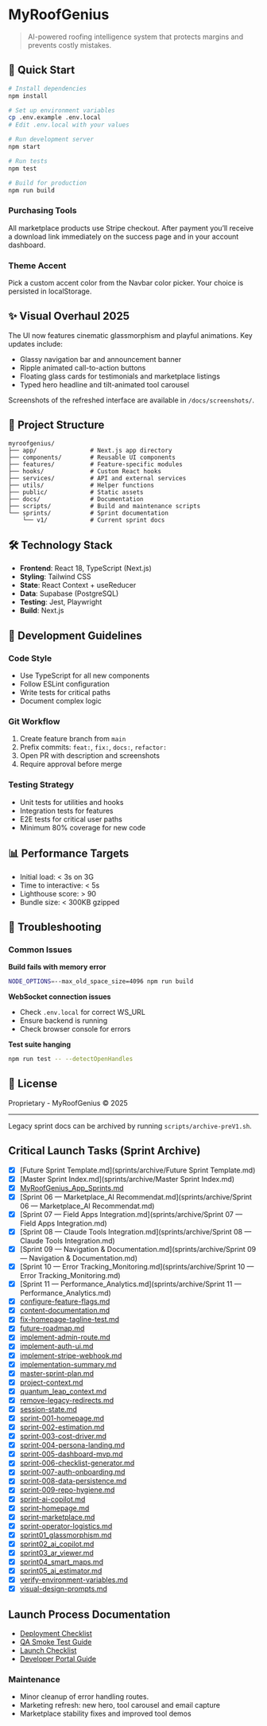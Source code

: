 # MyRoofGenius

> AI-powered roofing intelligence system that protects margins and prevents costly mistakes.

## 🚀 Quick Start

```bash
# Install dependencies
npm install

# Set up environment variables
cp .env.example .env.local
# Edit .env.local with your values

# Run development server
npm start

# Run tests
npm test

# Build for production
npm run build
```

### Purchasing Tools
All marketplace products use Stripe checkout. After payment you’ll receive a download link
immediately on the success page and in your account dashboard.

### Theme Accent
Pick a custom accent color from the Navbar color picker. Your choice is persisted in localStorage.

## ✨ Visual Overhaul 2025
The UI now features cinematic glassmorphism and playful animations. Key updates include:
- Glassy navigation bar and announcement banner
- Ripple animated call-to-action buttons
- Floating glass cards for testimonials and marketplace listings
- Typed hero headline and tilt-animated tool carousel

Screenshots of the refreshed interface are available in `/docs/screenshots/`.

## 📁 Project Structure

```
myroofgenius/
├── app/               # Next.js app directory
├── components/        # Reusable UI components
├── features/          # Feature-specific modules
├── hooks/             # Custom React hooks
├── services/          # API and external services
├── utils/             # Helper functions
├── public/            # Static assets
├── docs/              # Documentation
├── scripts/           # Build and maintenance scripts
└── sprints/           # Sprint documentation
    └── v1/            # Current sprint docs
```

## 🛠️ Technology Stack

- **Frontend**: React 18, TypeScript (Next.js)
- **Styling**: Tailwind CSS
- **State**: React Context + useReducer
- **Data**: Supabase (PostgreSQL)
- **Testing**: Jest, Playwright
- **Build**: Next.js

## 🔧 Development Guidelines

### Code Style
- Use TypeScript for all new components
- Follow ESLint configuration
- Write tests for critical paths
- Document complex logic

### Git Workflow
1. Create feature branch from `main`
2. Prefix commits: `feat:`, `fix:`, `docs:`, `refactor:`
3. Open PR with description and screenshots
4. Require approval before merge

### Testing Strategy
- Unit tests for utilities and hooks
- Integration tests for features
- E2E tests for critical user paths
- Minimum 80% coverage for new code

## 📊 Performance Targets
- Initial load: < 3s on 3G
- Time to interactive: < 5s
- Lighthouse score: > 90
- Bundle size: < 300KB gzipped

## 🚨 Troubleshooting

### Common Issues

**Build fails with memory error**
```bash
NODE_OPTIONS=--max_old_space_size=4096 npm run build
```

**WebSocket connection issues**
- Check `.env.local` for correct WS_URL
- Ensure backend is running
- Check browser console for errors

**Test suite hanging**
```bash
npm run test -- --detectOpenHandles
```

## 📝 License

Proprietary - MyRoofGenius © 2025

---
Legacy sprint docs can be archived by running `scripts/archive-preV1.sh`.

## Critical Launch Tasks (Sprint Archive)

- [x] [Future Sprint Template.md](sprints\/archive\/Future Sprint Template.md)
- [x] [Master Sprint Index.md](sprints\/archive\/Master Sprint Index.md)
- [x] [MyRoofGenius_App_Sprints.md](sprints\/archive\/MyRoofGenius_App_Sprints.md)
- [x] [Sprint 06 — Marketplace_AI Recommendat.md](sprints\/archive\/Sprint 06 — Marketplace_AI Recommendat.md)
- [x] [Sprint 07 — Field Apps Integration.md](sprints\/archive\/Sprint 07 — Field Apps Integration.md)
- [x] [Sprint 08 — Claude Tools Integration.md](sprints\/archive\/Sprint 08 — Claude Tools Integration.md)
- [x] [Sprint 09 — Navigation & Documentation.md](sprints\/archive\/Sprint 09 — Navigation & Documentation.md)
- [x] [Sprint 10 — Error Tracking_Monitoring.md](sprints\/archive\/Sprint 10 — Error Tracking_Monitoring.md)
- [x] [Sprint 11 — Performance_Analytics.md](sprints\/archive\/Sprint 11 — Performance_Analytics.md)
- [x] [configure-feature-flags.md](sprints\/archive\/configure-feature-flags.md)
- [x] [content-documentation.md](sprints\/archive\/content-documentation.md)
- [x] [fix-homepage-tagline-test.md](sprints\/archive\/fix-homepage-tagline-test.md)
- [x] [future-roadmap.md](sprints\/archive\/future-roadmap.md)
- [x] [implement-admin-route.md](sprints\/archive\/implement-admin-route.md)
- [x] [implement-auth-ui.md](sprints\/archive\/implement-auth-ui.md)
- [x] [implement-stripe-webhook.md](sprints\/archive\/implement-stripe-webhook.md)
- [x] [implementation-summary.md](sprints\/archive\/implementation-summary.md)
- [x] [master-sprint-plan.md](sprints\/archive\/master-sprint-plan.md)
- [x] [project-context.md](sprints\/archive\/project-context.md)
- [x] [quantum_leap_context.md](sprints\/archive\/quantum_leap_context.md)
- [x] [remove-legacy-redirects.md](sprints\/archive\/remove-legacy-redirects.md)
- [x] [session-state.md](sprints\/archive\/session-state.md)
- [x] [sprint-001-homepage.md](sprints\/archive\/sprint-001-homepage.md)
- [x] [sprint-002-estimation.md](sprints\/archive\/sprint-002-estimation.md)
- [x] [sprint-003-cost-driver.md](sprints\/archive\/sprint-003-cost-driver.md)
- [x] [sprint-004-persona-landing.md](sprints\/archive\/sprint-004-persona-landing.md)
- [x] [sprint-005-dashboard-mvp.md](sprints\/archive\/sprint-005-dashboard-mvp.md)
- [x] [sprint-006-checklist-generator.md](sprints\/archive\/sprint-006-checklist-generator.md)
- [x] [sprint-007-auth-onboarding.md](sprints\/archive\/sprint-007-auth-onboarding.md)
- [x] [sprint-008-data-persistence.md](sprints\/archive\/sprint-008-data-persistence.md)
- [x] [sprint-009-repo-hygiene.md](sprints\/archive\/sprint-009-repo-hygiene.md)
- [x] [sprint-ai-copilot.md](sprints\/archive\/sprint-ai-copilot.md)
- [x] [sprint-homepage.md](sprints\/archive\/sprint-homepage.md)
- [x] [sprint-marketplace.md](sprints\/archive\/sprint-marketplace.md)
- [x] [sprint-operator-logistics.md](sprints\/archive\/sprint-operator-logistics.md)
- [x] [sprint01_glassmorphism.md](sprints\/archive\/sprint01_glassmorphism.md)
- [x] [sprint02_ai_copilot.md](sprints\/archive\/sprint02_ai_copilot.md)
- [x] [sprint03_ar_viewer.md](sprints\/archive\/sprint03_ar_viewer.md)
- [x] [sprint04_smart_maps.md](sprints\/archive\/sprint04_smart_maps.md)
- [x] [sprint05_ai_estimator.md](sprints\/archive\/sprint05_ai_estimator.md)
- [x] [verify-environment-variables.md](sprints\/archive\/verify-environment-variables.md)
- [x] [visual-design-prompts.md](sprints\/archive\/visual-design-prompts.md)

## Launch Process Documentation
- [Deployment Checklist](docs/launch/production-deployment-checklist.md)
- [QA Smoke Test Guide](docs/launch/production-qa-smoke-test.md)
- [Launch Checklist](docs/launch/launch-checklist.md)
- [Developer Portal Guide](docs/DEVELOPER_PORTAL.md)

### Maintenance
- Minor cleanup of error handling routes.
- Marketing refresh: new hero, tool carousel and email capture
- Marketplace stability fixes and improved tool demos
